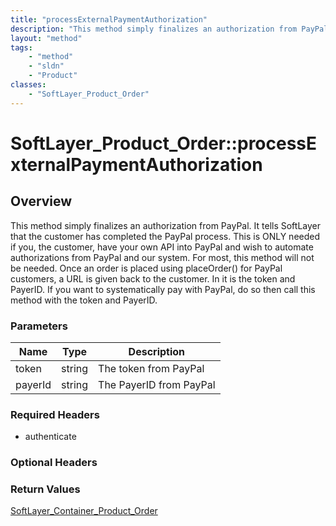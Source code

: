 ```yaml
---
title: "processExternalPaymentAuthorization"
description: "This method simply finalizes an authorization from PayPal. It tells SoftLayer that the customer has completed the PayPal... "
layout: "method"
tags:
    - "method"
    - "sldn"
    - "Product"
classes:
    - "SoftLayer_Product_Order"
---
```

# SoftLayer_Product_Order::processExternalPaymentAuthorization
## Overview 
This method simply finalizes an authorization from PayPal. It tells SoftLayer that the customer has completed the PayPal process. This is ONLY needed if you, the customer, have your own API into PayPal and wish to automate authorizations from PayPal and our system. For most, this method will not be needed. Once an order is placed using placeOrder() for PayPal customers, a URL is given back to the customer. In it is the token and PayerID. If you want to systematically pay with PayPal, do so then call this method with the token and PayerID. 

### Parameters 
|Name | Type | Description |
| --- | --- | --- |
|token| string| The token from PayPal|
|payerId| string| The PayerID from PayPal|


### Required Headers
* authenticate

### Optional Headers

### Return Values
<a href='/reference/datatypes/SoftLayer_Container_Product_Order'>SoftLayer_Container_Product_Order </a>
